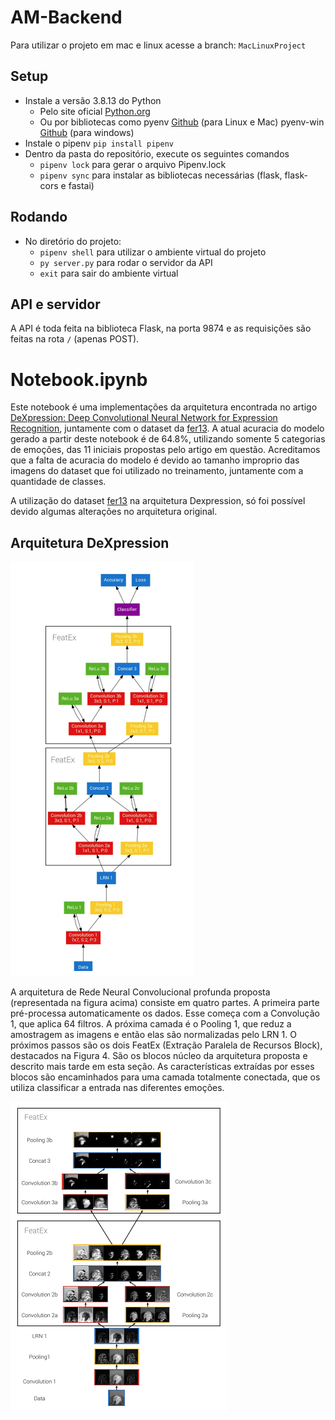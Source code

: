 # AM-Backend
Para utilizar o projeto em mac e linux acesse a branch:
`MacLinuxProject`
## Setup
- Instale a versão 3.8.13 do Python 
  - Pelo site oficial [Python.org](https://www.python.org/)
  - Ou por bibliotecas como pyenv [Github](https://github.com/pyenv/pyenv) (para Linux e Mac) pyenv-win [Github](https://github.com/pyenv-win/pyenv-win) (para windows)
- Instale o pipenv `pip install pipenv`
- Dentro da pasta do repositório, execute os seguintes comandos
  - `pipenv lock` para gerar o arquivo Pipenv.lock
  - `pipenv sync` para instalar as bibliotecas necessárias (flask, flask-cors e fastai)

## Rodando
- No diretório do projeto:
  - `pipenv shell` para utilizar o ambiente virtual do projeto 
  - `py server.py` para rodar o servidor da API
  - `exit` para sair do ambiente virtual

## API e servidor
A API é toda feita na biblioteca Flask, na porta 9874 e as requisições são feitas na rota `/` (apenas POST).

# Notebook.ipynb
Este notebook é uma implementações da arquitetura encontrada no artigo [DeXpression: Deep Convolutional Neural Network for Expression Recognition](https://paperswithcode.com/paper/dexpression-deep-convolutional-neural-network), juntamente com o dataset da [fer13](https://www.kaggle.com/datasets/gauravsharma99/fer13-cleaned-dataset). A atual acuracia do modelo gerado a partir deste notebook é de 64.8%, utilizando somente 5 categorias de emoções, das 11 iniciais propostas pelo artigo em questão. Acreditamos que a falta de acuracia do modelo é devido ao tamanho improprio das imagens do dataset que foi utilizado no treinamento, juntamente com a quantidade de classes. 

A utilização do dataset [fer13](https://www.kaggle.com/datasets/gauravsharma99/fer13-cleaned-dataset) na arquitetura Dexpression, só foi possível devido algumas alterações no arquitetura original. 

## Arquitetura DeXpression

![](./imgs/arq1.png)

A arquitetura de Rede Neural Convolucional profunda proposta (representada na figura acima) consiste em quatro partes. A primeira parte pré-processa automaticamente os dados. Esse começa com a Convolução 1, que aplica 64 filtros. A próxima camada é o Pooling 1, que reduz a amostragem as imagens e então elas são normalizadas pelo LRN 1. O próximos passos são os dois FeatEx (Extração Paralela de Recursos Block), destacados na Figura 4. São os blocos núcleo da arquitetura proposta e descrito mais tarde em
esta seção. As características extraídas por esses blocos são
encaminhados para uma camada totalmente conectada, que os utiliza
classificar a entrada nas diferentes emoções.

![](./imgs/arq2.png)
